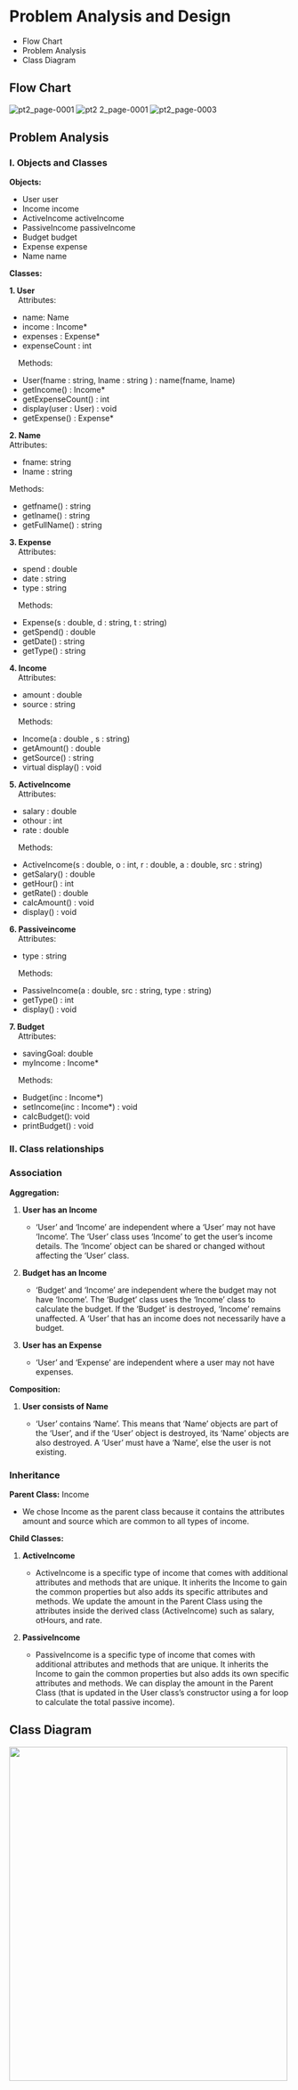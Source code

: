 # Problem Analysis and Design 

- Flow Chart
- Problem Analysis
- Class Diagram

## Flow Chart
![pt2_page-0001](https://github.com/jjn7702/SECJ1023-PT2/assets/151108692/872051a2-113a-44cc-9216-631f1c7d806c)
![pt2 2_page-0001](https://github.com/jjn7702/SECJ1023-PT2/assets/151108692/c442c351-2544-4e00-b06b-8ee9fcb98451)
![pt2_page-0003](https://github.com/jjn7702/SECJ1023-PT2/assets/151108692/9d291649-92cb-49b2-8299-5aeb86cf27ff)

## Problem Analysis

### I. Objects and Classes

**Objects:**
<ul>
  <li>User user</li>
  <li>Income income</li>
  <li>ActiveIncome activeIncome</li>
  <li>PassiveIncome passiveIncome</li>
  <li>Budget budget</li>
  <li>Expense expense</li>
  <li>Name name</li>
</ul>

**Classes:**

<p><b>1. User</b><br>
&nbsp &nbsp Attributes:</p>
<ul>
  <li>name: Name</li>
  <li>income : Income*</li>
  <li>expenses : Expense*</li>
  <li>expenseCount : int</li>
</ul>

<p> &nbsp &nbsp Methods:</p>
<ul>
  <li>User(fname : string, lname : string ) : name(fname, lname)</li>
  <li>getIncome() : Income*</li>
  <li>getExpenseCount() : int</li>
  <li>display(user : User) : void</li>
  <li>getExpense() : Expense*</li>
</ul>

<p><b>2. Name</b><br>
Attributes:</p>
<ul>
  <li>fname: string</li>
  <li>lname : string</li>
</ul>

<p>Methods:</p>
<ul>
  <li>getfname() : string</li>
  <li>getlname() : string</li>
  <li>getFullName() : string</li>
</ul>

<p><b>3. Expense</b><br>
&nbsp &nbsp Attributes:</p>
<ul>
  <li>spend : double</li>
  <li>date : string</li>
  <li>type : string</li>
</ul>

<p>&nbsp &nbsp Methods:</p>
<ul>
  <li>Expense(s : double, d : string, t : string)</li>
  <li>getSpend() : double</li>
  <li>getDate() : string</li>
  <li>getType() : string</li>
</ul>

<p><b>4. Income</b><br>
&nbsp &nbsp Attributes:</p>
<ul>
  <li>amount : double</li>
  <li>source : string</li>
</ul>

<p> &nbsp &nbsp Methods:</p>
<ul>
  <li>Income(a : double , s : string)</li>
  <li>getAmount() : double</li>
  <li>getSource() : string</li>
  <li>virtual display() : void</li>
</ul>

<p><b>5. ActiveIncome</b><br>
&nbsp &nbsp Attributes:</p>
<ul>
  <li>salary : double</li>
  <li>othour : int</li>
  <li>rate : double</li>
</ul>

<p>&nbsp &nbsp Methods:</p>
<ul>
  <li>ActiveIncome(s : double, o : int, r : double, a : double, src : string)</li>
  <li>getSalary() : double</li>
  <li>getHour() : int</li>
  <li>getRate() : double</li>
  <li>calcAmount() : void</li>
  <li>display() : void</li>
</ul>

<p><b>6. Passiveincome</b><br>
&nbsp &nbsp Attributes:</p>
<ul>
  <li>type : string</li>
</ul>

<p>&nbsp &nbsp Methods:</p>
<ul>
  <li>PassiveIncome(a : double, src : string, type : string)</li>
  <li>getType() : int</li>
  <li>display() : void</li>
</ul>

<p><b>7. Budget</b><br>
&nbsp &nbsp Attributes:</p>
<ul>
  <li>savingGoal: double</li>
  <li>myIncome : Income*</li>
</ul>

<p>&nbsp &nbsp Methods:</p>
<ul>
  <li>Budget(inc : Income*)</li>
  <li>setIncome(inc : Income*) : void</li>
  <li>calcBudget(): void</li>
  <li>printBudget() : void</li>
</ul>

### II. Class relationships


### Association

**Aggregation:**

1. **User has an Income** <p align="justify">
   - ‘User’ and ‘Income’ are independent where a ‘User’ may not have ‘Income’. The ‘User’ class uses ‘Income’ to get the user’s income details. The ‘Income’ object can be shared or changed without affecting the ‘User’ class.
</p>

2. **Budget has an Income** <p align="justify">
   - ‘Budget’ and ‘Income’ are independent where the budget may not have ‘Income’. The ‘Budget’ class uses the ‘Income’ class to calculate the budget. If the ‘Budget’ is destroyed, ‘Income’ remains unaffected. A ‘User’ that has an income does not necessarily have a budget.
</p>

3. **User has an Expense** <p align="justify">
   - ‘User’ and ‘Expense’ are independent where a user may not have expenses.
</p>

**Composition:**

1. **User consists of Name** <p align="justify">
   - ‘User’ contains ‘Name’. This means that ‘Name’ objects are part of the ‘User’, and if the ‘User’ object is destroyed, its ‘Name’ objects are also destroyed. A ‘User’ must have a ‘Name’, else the user is not existing.
</p>

### Inheritance

**Parent Class:** Income <p align="justify">
- We chose Income as the parent class because it contains the attributes amount and source which are common to all types of income.
</p>

**Child Classes:**

1. **ActiveIncome** <p align="justify">
   - ActiveIncome is a specific type of income that comes with additional attributes and methods that are unique. It inherits the Income to gain the common properties but also adds its specific attributes and methods. We update the amount in the Parent Class using the attributes inside the derived class (ActiveIncome) such as salary, otHours, and rate.
</p>

2. **PassiveIncome** <p align="justify">
   - PassiveIncome is a specific type of income that comes with additional attributes and methods that are unique. It inherits the Income to gain the common properties but also adds its own specific attributes and methods. We can display the amount in the Parent Class (that is updated in the User class’s constructor using a for loop to calculate the total passive income).
</p>




## Class Diagram

<img src="https://github.com/jjn7702/SECJ1023-PT2/assets/147676251/fad67a13-b111-400f-ad14-8e20f3fb9efa" width=500px, height=600px>